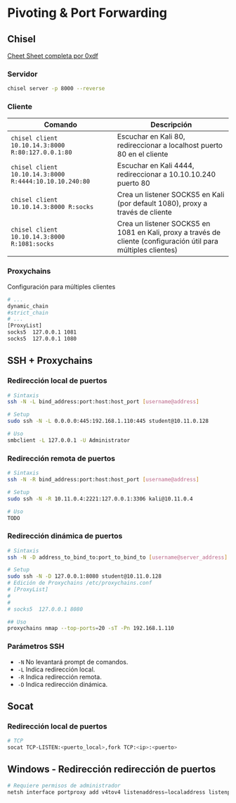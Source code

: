 # Pivoting & Port Forwarding

## Chisel

[Cheet Sheet completa por 0xdf](https://0xdf.gitlab.io/2020/08/10/tunneling-with-chisel-and-ssf-update.html)

### Servidor

```bash
chisel server -p 8000 --reverse
```

### Cliente

| Comando | Descripción |
|---|---|
| `chisel client 10.10.14.3:8000 R:80:127.0.0.1:80` | Escuchar en Kali 80, redireccionar a localhost puerto 80 en el cliente |
| `chisel client 10.10.14.3:8000 R:4444:10.10.10.240:80` | Escuchar en Kali 4444, redireccionar a 10.10.10.240 puerto 80 |
| `chisel client 10.10.14.3:8000 R:socks` | Crea un listener SOCKS5 en Kali (por default 1080), proxy a través de cliente |
| `chisel client 10.10.14.3:8000 R:1081:socks` | Crea un listener SOCKS5 en 1081 en Kali, proxy a través de cliente (configuración útil para múltiples clientes) |

### Proxychains

Configuración para múltiples clientes

```bash
# ...
dynamic_chain
#strict_chain
# ...
[ProxyList]
socks5	127.0.0.1 1081
socks5	127.0.0.1 1080
```

## SSH + Proxychains

### Redirección local de puertos

```bash
# Sintaxis
ssh -N -L bind_address:port:host:host_port [username@address]

# Setup
sudo ssh -N -L 0.0.0.0:445:192.168.1.110:445 student@10.11.0.128

# Uso
smbclient -L 127.0.0.1 -U Administrator
```

### Redirección remota de puertos

```bash
# Sintaxis
ssh -N -R bind_address:port:host:host_port [username@address]

# Setup
sudo ssh -N -R 10.11.0.4:2221:127.0.0.1:3306 kali@10.11.0.4

# Uso
TODO
```

### Redirección dinámica de puertos

```bash
# Sintaxis
ssh -N -D address_to_bind_to:port_to_bind_to [username@server_address]

# Setup
sudo ssh -N -D 127.0.0.1:8080 student@10.11.0.128
# Edición de Proxychains /etc/proxychains.conf
# [ProxyList]
#
#
# socks5  127.0.0.1 8080

## Uso
proxychains nmap --top-ports=20 -sT -Pn 192.168.1.110
```

### Parámetros SSH

- `-N` No levantará prompt de comandos.
- `-L` Indica redirección local.
- `-R` Indica redirección remota.
- `-D` Indica redirección dinámica.

## Socat

### Redirección local de puertos

```bash
# TCP
socat TCP-LISTEN:<puerto_local>,fork TCP:<ip>:<puerto>
```

## Windows - Redirección redirección de puertos

```powershell
# Requiere permisos de administrador
netsh interface portproxy add v4tov4 listenaddress=localaddress listenport=localport connectaddress=destaddress connectport=destport
```



